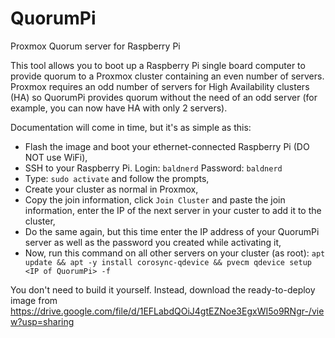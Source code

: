 # QuorumPi
Proxmox Quorum server for Raspberry Pi

This tool allows you to boot up a Raspberry Pi single board computer to provide quorum to a Proxmox cluster containing an even number of servers. Proxmox requires an odd number of servers for High Availability clusters (HA) so QuorumPi provides quorum without the need of an odd server (for example, you can now have HA with only 2 servers).

Documentation will come in time, but it's as simple as this:
- Flash the image and boot your ethernet-connected Raspberry Pi (DO NOT use WiFi),
- SSH to your Raspberry Pi. Login: `baldnerd` Password: `baldnerd`
- Type: `sudo activate` and follow the prompts,
- Create your cluster as normal in Proxmox,
- Copy the join information, click `Join Cluster` and paste the join information, enter the IP of the next server in your custer to add it to the cluster,
- Do the same again, but this time enter the IP address of your QuorumPi server as well as the password you created while activating it,
- Now, run this command on all other servers on your cluster (as root): `apt update && apt -y install corosync-qdevice && pvecm qdevice setup <IP of QuorumPi> -f`

You don't need to build it yourself. Instead, download the ready-to-deploy image from https://drive.google.com/file/d/1EFLabdQOiJ4gtEZNoe3EgxWI5o9RNgr-/view?usp=sharing

